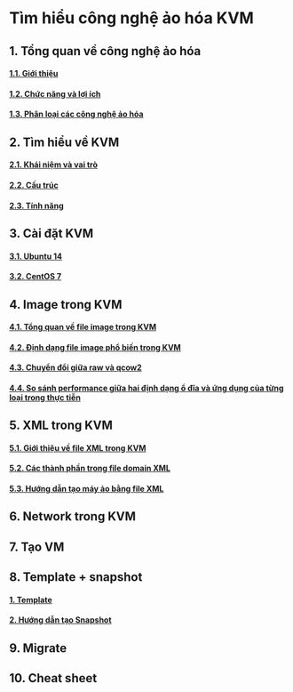# Tìm hiểu công nghệ ảo hóa KVM

## 1. Tổng quan về công nghệ ảo hóa
#### [1.1. Giới thiệu](https://github.com/anhtuan204/ghichep/blob/master/TuanDA/KVM/docs/1.%20Tong-quan-ao-hoa.md#gioi-thieu)

#### [1.2. Chức năng và lợi ích](https://github.com/anhtuan204/ghichep/blob/master/TuanDA/KVM/docs/1.%20Tong-quan-ao-hoa.md#chuc-nang)

#### [1.3. Phân loại các công nghệ ảo hóa](https://github.com/anhtuan204/ghichep/blob/master/TuanDA/KVM/docs/1.%20Tong-quan-ao-hoa.md#cong-nghe)

## 2. Tìm hiểu về KVM
#### [2.1. Khái niệm và vai trò](https://github.com/anhtuan204/ghichep/blob/master/TuanDA/KVM/docs/2.%20Tim%20hieu%20kvm.md#vai-tro)
#### [2.2. Cấu trúc](https://github.com/anhtuan204/ghichep/blob/master/TuanDA/KVM/docs/2.%20Tim%20hieu%20kvm.md#cau-truc)
#### [2.3. Tính năng](https://github.com/anhtuan204/ghichep/blob/master/TuanDA/KVM/docs/2.%20Tim%20hieu%20kvm.md#tinh-nang)

## 3. Cài đặt KVM
#### [3.1. Ubuntu 14](https://github.com/anhtuan204/ghichep/blob/master/TuanDA/KVM/docs/3.%20Cai%20dat%20KVM.md#Ubuntu)
#### [3.2. CentOS 7](https://github.com/anhtuan204/ghichep/blob/master/TuanDA/KVM/docs/3.%20Cai%20dat%20KVM.md#Centos)

## 4. Image trong KVM
#### [4.1. Tổng quan về file image trong KVM](https://github.com/anhtuan204/ghichep/blob/master/TuanDA/KVM/docs/4.%20File%20image%20trong%20KVM.md#tong-quan)

#### [4.2. Định dạng file image phổ biến trong KVM](https://github.com/anhtuan204/ghichep/blob/master/TuanDA/KVM/docs/4.%20File%20image%20trong%20KVM.md#image)

#### [4.3. Chuyển đổi giữa raw và qcow2](https://github.com/anhtuan204/ghichep/blob/master/TuanDA/KVM/docs/4.%20File%20image%20trong%20KVM.md#chuyen-doi)

#### [4.4. So sánh performance giữa hai định dạng ổ đĩa và ứng dụng của từng loại trong thực tiễn](https://github.com/anhtuan204/ghichep/blob/master/TuanDA/KVM/docs/4.%20File%20image%20trong%20KVM.md#so-sanh)

## 5. XML trong KVM
#### [5.1. Giới thiệu về file XML trong KVM](https://github.com/anhtuan204/ghichep/blob/master/TuanDA/KVM/docs/5.%20File%20XML%20trong%20KVM.md#gioi-thieu)

#### [5.2. Các thành phần trong file domain XML](https://github.com/anhtuan204/ghichep/blob/master/TuanDA/KVM/docs/5.%20File%20XML%20trong%20KVM.md#thanh-phan)

#### [5.3. Hướng dẫn tạo máy ảo bằng file XML](https://github.com/anhtuan204/ghichep/blob/master/TuanDA/KVM/docs/5.%20File%20XML%20trong%20KVM.md#create)

## 6. Network trong KVM

## 7. Tạo VM

## 8. Template + snapshot
#### [1. Template ](https://github.com/anhtuan204/ghichep/blob/master/TuanDA/KVM/docs/8.%20Snapshot%20-%20Template.md#template)

#### [2. Hướng dẫn tạo Snapshot](https://github.com/anhtuan204/ghichep/blob/master/TuanDA/KVM/docs/8.%20Snapshot%20-%20Template.md#snapshot)

## 9. Mỉgrate

## 10. Cheat sheet